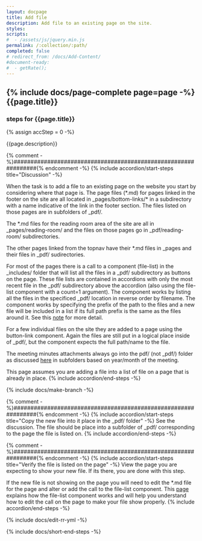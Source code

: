 ```yaml
---
layout: docpage
title: Add file
description: Add file to an existing page on the site.
styles:
scripts:
#  - /assets/js/jquery.min.js
permalink: /:collection/:path/
completed: false
# redirect_from: /docs/Add-Content/
#document-ready:
#  - getRate();
---
```


## {% include docs/page-complete page=page -%}{{page.title}}

<h3 class="usa-sr-only">steps for {{page.title}}</h3>
{% assign accStep = 0 -%}

{{page.description}}

{% comment -%}###############################################################{% endcomment -%}
{% include accordion/start-steps title="Discussion" -%}

When the task is to add a file to an existing page on the website you start by considering where that page is.  The page files (\*.md) for pages linked in the footer on the site are all located in _pages/bottom-links/\* in a subdirectory with a name indicative of the link in the footer section.  The files listed on those pages are in subfolders of _pdf/.

The \*.md files for the reading room area of the site are all in _pages/reading-room/ and the files on those pages go in _pdf/reading-room/ subdirectories.

The other pages linked from the topnav have their \*.md files in _pages and their files in _pdf/ sudirectories.

For most of the pages there is a call to a component (file-list) in the _includes/ folder that will list all the files in a _pdf/ subdirectory as buttons on the page.  These file lists are contained in accordions with only the most recent file in the _pdf/ subdirectory above the accordion (also using the file-list component with a count=1 argument).  The component works by listing all the files in the specificed _pdf/ location in reverse order by filename.  The component works by specifying the prefix of the path to the files and a new file will be included in a list if its full path prefix is the same as the files around it.  See this [note]({{site.baseurl}}/docs/Notes/file-list) for more detail.

For a few individual files on the site they are added to a page using the button-link component.  Again the files are still put in a logical place inside of _pdf/, but the component expects the full path/name to the file.

The meeting minutes attachments always go into the pdf/ (not _pdf/) folder as discussed [here]({{site.baseurl}}/docs/Add-Content/add-meeting-minutes) in subfolders based on year/month of the meeting.

This page assumes you are adding a file into a list of file on a page that is already in place.
{% include accordion/end-steps -%}


{% include docs/make-branch -%}

{% comment -%}###############################################################{% endcomment -%}
{% include accordion/start-steps title="Copy the new file into it place in the _pdf/ folder" -%}
See the discussion.  The file should be place into a subfolder of _pdf/ corresponding to the page the file is listed on.
{% include accordion/end-steps -%}

{% comment -%}###############################################################{% endcomment -%}
{% include accordion/start-steps title="Verify the file is listed on the page" -%}
View the page you are expecting to show your new file.  If its there, you are done with this step.

If the new file is not showing on the page you will need to edit the \*.md file for the page and alter or add the call to the file-list component.  This [page]({{site.baseurl}}/docs/Notes/file-list) explains how the file-list component works and will help you understand how to edit the call on the page to make your file show properly.
{% include accordion/end-steps -%}


{% include docs/edit-rr-yml -%}

{% include docs/short-end-steps -%}
